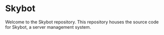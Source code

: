 # Skybot

Welcome to the Skybot repository. This repository houses the source code for Skybot, a server management system.
